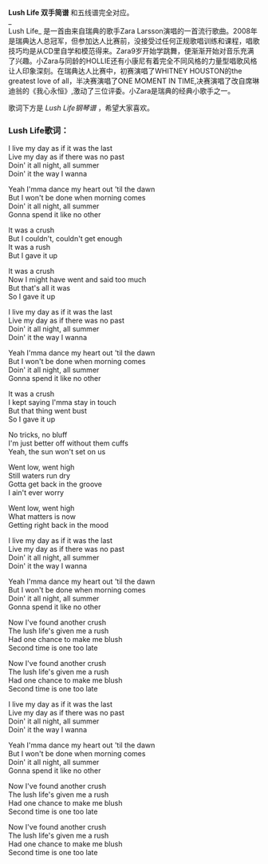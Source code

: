 

**Lush Life 双手简谱** 和五线谱完全对应。  
_  
Lush Life_ 是一首由来自瑞典的歌手Zara
Larsson演唱的一首流行歌曲。2008年是瑞典达人总冠军，但参加达人比赛前，没接受过任何正规歌唱训练和课程，唱歌技巧均是从CD里自学和模范得来。Zara9岁开始学跳舞，便渐渐开始对音乐充满了兴趣。小Zara与同龄的HOLLIE还有小康尼有着完全不同风格的力量型唱歌风格让人印象深刻。在瑞典达人比赛中，初赛演唱了WHITNEY
HOUSTON的the greatest love of all，半决赛演唱了ONE MOMENT IN
TIME,决赛演唱了改自席琳迪翁的《我心永恒》,激动了三位评委。小Zara是瑞典的经典小歌手之一。  
  
歌词下方是 _Lush Life钢琴谱_ ，希望大家喜欢。

### Lush Life歌词：

I live my day as if it was the last  
Live my day as if there was no past  
Doin' it all night, all summer  
Doin' it the way I wanna

Yeah I'mma dance my heart out 'til the dawn  
But I won't be done when morning comes  
Doin' it all night, all summer  
Gonna spend it like no other

It was a crush  
But I couldn't, couldn't get enough  
It was a rush  
But I gave it up

It was a crush  
Now I might have went and said too much  
But that's all it was  
So I gave it up

I live my day as if it was the last  
Live my day as if there was no past  
Doin' it all night, all summer  
Doin' it the way I wanna

Yeah I'mma dance my heart out 'til the dawn  
But I won't be done when morning comes  
Doin' it all night, all summer  
Gonna spend it like no other

It was a crush  
I kept saying I'mma stay in touch  
But that thing went bust  
So I gave it up

No tricks, no bluff  
I'm just better off without them cuffs  
Yeah, the sun won't set on us

Went low, went high  
Still waters run dry  
Gotta get back in the groove  
I ain't ever worry

Went low, went high  
What matters is now  
Getting right back in the mood

I live my day as if it was the last  
Live my day as if there was no past  
Doin' it all night, all summer  
Doin' it the way I wanna

Yeah I'mma dance my heart out 'til the dawn  
But I won't be done when morning comes  
Doin' it all night, all summer  
Gonna spend it like no other

Now I've found another crush  
The lush life's given me a rush  
Had one chance to make me blush  
Second time is one too late

Now I've found another crush  
The lush life's given me a rush  
Had one chance to make me blush  
Second time is one too late

I live my day as if it was the last  
Live my day as if there was no past  
Doin' it all night, all summer  
Doin' it the way I wanna

Yeah I'mma dance my heart out 'til the dawn  
But I won't be done when morning comes  
Doin' it all night, all summer  
Gonna spend it like no other

Now I've found another crush  
The lush life's given me a rush  
Had one chance to make me blush  
Second time is one too late

Now I've found another crush  
The lush life's given me a rush  
Had one chance to make me blush  
Second time is one too late

